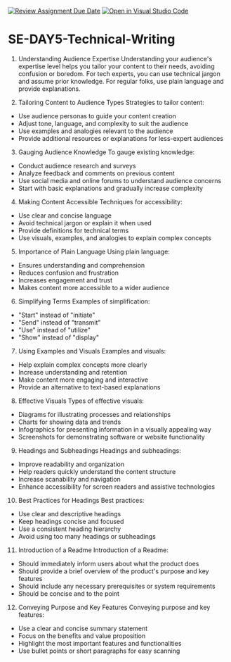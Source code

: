 [![Review Assignment Due Date](https://classroom.github.com/assets/deadline-readme-button-22041afd0340ce965d47ae6ef1cefeee28c7c493a6346c4f15d667ab976d596c.svg)](https://classroom.github.com/a/zsAR-pyY)
[![Open in Visual Studio Code](https://classroom.github.com/assets/open-in-vscode-2e0aaae1b6195c2367325f4f02e2d04e9abb55f0b24a779b69b11b9e10269abc.svg)](https://classroom.github.com/online_ide?assignment_repo_id=18639169&assignment_repo_type=AssignmentRepo)
# SE-DAY5-Technical-Writing
1. Understanding Audience Expertise
Understanding your audience's expertise level helps you tailor your content to their needs, avoiding confusion or boredom. For tech experts, you can use technical jargon and assume prior knowledge. For regular folks, use plain language and provide explanations.

2. Tailoring Content to Audience Types
Strategies to tailor content:

- Use audience personas to guide your content creation
- Adjust tone, language, and complexity to suit the audience
- Use examples and analogies relevant to the audience
- Provide additional resources or explanations for less-expert audiences

3. Gauging Audience Knowledge
To gauge existing knowledge:

- Conduct audience research and surveys
- Analyze feedback and comments on previous content
- Use social media and online forums to understand audience concerns
- Start with basic explanations and gradually increase complexity

4. Making Content Accessible
Techniques for accessibility:

- Use clear and concise language
- Avoid technical jargon or explain it when used
- Provide definitions for technical terms
- Use visuals, examples, and analogies to explain complex concepts

5. Importance of Plain Language
Using plain language:

- Ensures understanding and comprehension
- Reduces confusion and frustration
- Increases engagement and trust
- Makes content more accessible to a wider audience

6. Simplifying Terms
Examples of simplification:

- "Start" instead of "initiate"
- "Send" instead of "transmit"
- "Use" instead of "utilize"
- "Show" instead of "display"

7. Using Examples and Visuals
Examples and visuals:

- Help explain complex concepts more clearly
- Increase understanding and retention
- Make content more engaging and interactive
- Provide an alternative to text-based explanations

8. Effective Visuals
Types of effective visuals:

- Diagrams for illustrating processes and relationships
- Charts for showing data and trends
- Infographics for presenting information in a visually appealing way
- Screenshots for demonstrating software or website functionality

9. Headings and Subheadings
Headings and subheadings:

- Improve readability and organization
- Help readers quickly understand the content structure
- Increase scanability and navigation
- Enhance accessibility for screen readers and assistive technologies

10. Best Practices for Headings
Best practices:

- Use clear and descriptive headings
- Keep headings concise and focused
- Use a consistent heading hierarchy
- Avoid using too many headings or subheadings

11. Introduction of a Readme
Introduction of a Readme:

- Should immediately inform users about what the product does
- Should provide a brief overview of the product's purpose and key features
- Should include any necessary prerequisites or system requirements
- Should be concise and to the point

12. Conveying Purpose and Key Features
Conveying purpose and key features:

- Use a clear and concise summary statement
- Focus on the benefits and value proposition
- Highlight the most important features and functionalities
- Use bullet points or short paragraphs for easy scanning
